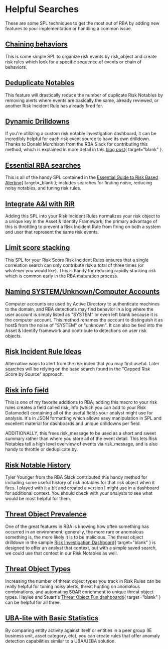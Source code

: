 # Helpful Searches

These are some SPL techniques to get the most out of RBA by adding new features to your implementation or handling a common issue.

## [Chaining behaviors](./this_then_that_alerts.md)

This is some simple SPL to organize risk events by risk_object and create risk rules which look for a specific sequence of events or chain of behaviors.

## [Deduplicate Notables](./deduplicate_notables.md)

This feature will drastically reduce the number of duplicate Risk Notables by removing alerts where events are basically the same, already reviewed, or another Risk Incident Rule has already fired for.

## [Dynamic Drilldowns](./dynamic_drilldowns.md)

If you're utilizing a custom risk notable investigation dashboard, it can be incredibly helpful for each risk event source to have its own drilldown. Thanks to Donald Murchison from the RBA Slack for contributing this method, which is explained in more detail in this [blog post](https://medium.com/@donemurch/lookup-to-drilldown-building-dynamic-searches-for-triaging-risk-notables-in-splunk-87c976711f7a){ target="blank" }.

## [Essential RBA searches](./risk_guide_searches.md)

This is all of the handy SPL contained in the [Essential Guide to Risk Based Alerting](https://www.splunk.com/en_us/resources/the-essential-guide-to-risk-based-alerting.html){ target=_blank }; includes searches for finding noise, reducing noisy notables, and tuning risk rules.

## [Integrate A&I with RiR](./asset_and_identity_rir_logic.md)

Adding this SPL into your Risk Incident Rules normalizes your risk object to a unique key in the Asset & Identity Framework; the primary advantage of this is throttling to prevent a Risk Incident Rule from firing on both a system and user that represent the same risk events.

## [Limit score stacking](./limit_score_stacking.md)

This SPL for your Risk Score Risk Incident Rules ensures that a single correlation search can only contribute risk a total of three times (or whatever you would like). This is handy for reducing rapidly stacking risk which is common early in the RBA maturation process.

## [Naming SYSTEM/Unknown/Computer Accounts](./naming_system_unknown_computer_accounts.md)

Computer accounts are used by Active Directory to authenticate machines to the domain, and RBA detections may find behavior in a log where the user account is simply listed as "SYSTEM" or even left blank because it is the computer account. This method renames the account to distinguish it as host$ from the noise of "SYSTEM" or "unknown". It can also be tied into the Asset & Identify framework and contribute to detections on user risk objects.

## [Risk Incident Rule Ideas](./risk_incident_rule_ideas.md)

Alternative ways to alert from the risk index that you may find useful. Later searches will be relying on the base search found in the "Capped Risk Score by Source" approach.

## [Risk info field](./risk_info_event_detail.md)

This is one of my favorite additions to RBA; adding this macro to your risk rules creates a field called risk_info (which you can add to your Risk Datamodel) containing all of the useful fields your analyst might use for analysis. It's in JSON formatting which allows easy manipulation in SPL and excellent material for dashboards and unique drilldowns per field.

ADDITIONALLY, this frees risk_message to be used as a short and sweet summary rather than where you store all of the event detail. This lets Risk Notables tell a high level overview of events via risk_message, and is also handy to throttle or deduplicate by.

## [Risk Notable History](./risk_notable_history.md)

Tyler Younger from the RBA Slack contributed this handy method for including some useful history of risk notables for that risk object when it fires. I played with it a bit and created a version I might use in a dashboard for additional context. You should check with your analysts to see what would be most helpful for them.

## [Threat Object Prevalence](./threat_object_prevalence.md)

One of the great features in RBA is knowing how often something has occurred in an environment; generally, the more rare or anomalous something is, the more likely it is to be malicious. The threat object drilldown in the sample [Risk Investigation Dashboard](https://splunk.github.io/rba/dashboards/risk_investigation/){ target="blank" } is designed to offer an analyst that context, but with a simple saved search, we could use that context in our Risk Notables as well.

## [Threat Object Types](./threat_object_types.md)

Increasing the number of threat object types you track in Risk Rules can be really helpful for tuning noisy alerts, threat hunting on anomalous combinations, and automating SOAR enrichment to unique threat object types. Haylee and Stuart's [Threat Object Fun dashboards](https://splunkbase.splunk.com/app/6917){ target="blank" } can be helpful for all three.

## [UBA-lite with Basic Statistics](./uba-lite_with_statistics.md)

By comparing entity activity against itself or entities in a peer group (IE business unit, asset category, etc), you can create rules that offer anomaly detection capabilities similar to a UBA/UEBA solution.